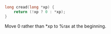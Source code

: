 ````cpp
long cread(long *xp) {
    return (!xp ? 0 : *xp);
}
````
Move 0 rather than *xp to %rax at the beginning.